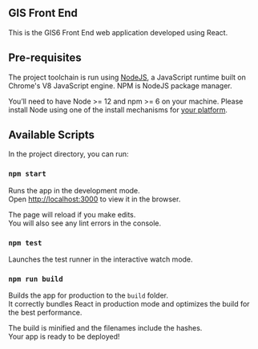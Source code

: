 ## GIS Front End

This is the GIS6 Front End web application developed using React.

## Pre-requisites

The project toolchain is run using [NodeJS](https://nodejs.org/en/), a JavaScript runtime built on Chrome's V8 JavaScript engine. NPM is NodeJS package manager.

You’ll need to have Node >= 12 and npm >= 6 on your machine.  Please install Node using one of the install mechanisms for [your platform](https://nodejs.org/en/download/package-manager/).  


## Available Scripts

In the project directory, you can run:

### `npm start`

Runs the app in the development mode.<br />
Open [http://localhost:3000](http://localhost:3000) to view it in the browser.

The page will reload if you make edits.<br />
You will also see any lint errors in the console.

### `npm test`

Launches the test runner in the interactive watch mode.<br />


### `npm run build`

Builds the app for production to the `build` folder.<br />
It correctly bundles React in production mode and optimizes the build for the best performance.

The build is minified and the filenames include the hashes.<br />
Your app is ready to be deployed!




